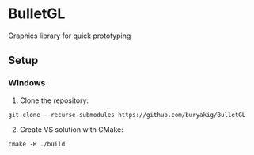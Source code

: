 # BulletGL
Graphics library for quick prototyping
## Setup
### Windows
1. Clone the repository:
```
git clone --recurse-submodules https://github.com/buryakig/BulletGL
```
2. Create VS solution with CMake:
```
cmake -B ./build
```
